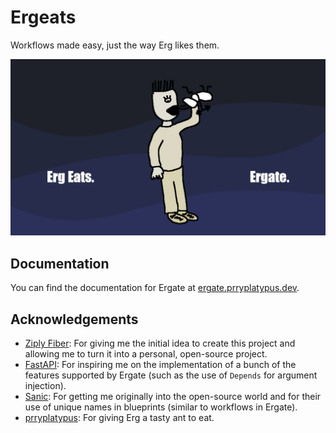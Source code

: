 # Ergeats
Workflows made easy, just the way Erg likes them.

![Erg eats.  Ergate.](https://github.com/contrains/ergeats/blob/main/docs/docs/ergeats-logo.png?raw=true)

## Documentation
You can find the documentation for Ergate at [ergate.prryplatypus.dev](https://ergate.prryplatypus.dev).

## Acknowledgements
- [Ziply Fiber](https://ziplyfiber.com): For giving me the initial idea to create this project and allowing me to turn it into a personal, open-source project.
- [FastAPI](https://github.com/tiangolo/fastapi): For inspiring me on the implementation of a bunch of the features supported by Ergate (such as the use of `Depends` for argument injection).
- [Sanic](https://github.com/sanic-org/sanic): For getting me originally into the open-source world and for their use of unique names in blueprints (similar to workflows in Ergate).
- [prryplatypus](https://prryplatypus.dev): For giving Erg a tasty ant to eat.
